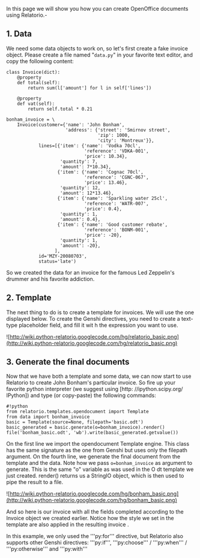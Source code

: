 In this page we will show you how you can create OpenOffice documents using Relatorio.-

## 1. Data ##

We need some data objects to work on, so let's first create a fake invoice object. Please create a file named "`data.py`" in your favorite text editor, and copy the following content:

```
class Invoice(dict):
    @property
    def total(self):
        return sum(l['amount'] for l in self['lines'])

    @property
    def vat(self):
        return self.total * 0.21

bonham_invoice = \
    Invoice(customer={'name': 'John Bonham',
                      'address': {'street': 'Smirnov street',
                                  'zip': 1000,
                                  'city': 'Montreux'}},
            lines=[{'item': {'name': 'Vodka 70cl',
                             'reference': 'VDKA-001',
                             'price': 10.34},
                    'quantity': 7,
                    'amount': 7*10.34},
                   {'item': {'name': 'Cognac 70cl',
                             'reference': 'CGNC-067',
                             'price': 13.46},
                    'quantity': 12,
                    'amount': 12*13.46},
                   {'item': {'name': 'Sparkling water 25cl',
                             'reference': 'WATR-007',
                             'price': 0.4},
                    'quantity': 1,
                    'amount': 0.4},
                   {'item': {'name': 'Good customer rebate',
                             'reference': 'BONM-001',
                             'price': -20},
                    'quantity': 1,
                    'amount': -20},
                  ],
            id='MZY-20080703',
            status='late')
```

So we created the data for an invoice for the famous Led Zeppelin's drummer and his favorite addiction.

## 2. Template ##

The next thing to do is to create a template for invoices. We will use the one displayed below. To create the Genshi directives, you need to create a text-type placeholder field, and fill it wit
h the expression you want to use.

![http://wiki.python-relatorio.googlecode.com/hg/relatorio_basic.png](http://wiki.python-relatorio.googlecode.com/hg/relatorio_basic.png)

## 3. Generate the final documents ##

Now that we have both a template and some data, we can now start to use Relatorio to create John Bonham's particular invoice. So fire up your favorite python interpreter (we suggest using [http:
//ipython.scipy.org/ IPython]) and type (or copy-paste) the following commands:

```
#!python
from relatorio.templates.opendocument import Template
from data import bonham_invoice
basic = Template(source=None, filepath='basic.odt')
basic_generated = basic.generate(o=bonham_invoice).render()
file('bonham_basic.odt', 'wb').write(basic_generated.getvalue())
```

On the first line we import the opendocument Template engine. This class has the same signature as the one from Genshi but uses only the filepath argument.
On the fourth line, we generate the final document from the template and the data. Note how we pass `o=bonham_invoice` as argument to generate. This is the same "o" variable as was used in the O
dt template we just created. render() returns us a StringIO object, which is then used to pipe the result to a file.

![http://wiki.python-relatorio.googlecode.com/hg/bonham_basic.png](http://wiki.python-relatorio.googlecode.com/hg/bonham_basic.png)

And so here is our invoice with all the fields completed according to the Invoice object we created earlier. Notice how the style we set in the template are also applied in the resulting invoice
.

In this example, we only used the '''py:for''' directive, but Relatorio also supports other Genshi directives: '''py:if''', '''py:choose''' / '''py:when''' / '''py:otherwise''' and '''py:with'''